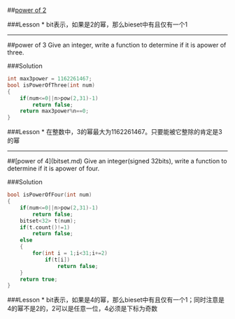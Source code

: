 ##[power of 2](bitset.md)

###Lesson
* 
bit表示，如果是2的幂，那么bieset中有且仅有一个1
<hr>
##power of 3
Give an integer, write a function to determine if it is apower of three.

###Solution
```C
int max3power = 1162261467;
bool isPowerOfThree(int num)
{
    if(num<=0||n>pow(2,31)-1)
        return false;
    return max3power%n==0;
}
```
###Lesson
* 
在整数中，3的幂最大为1162261467。只要能被它整除的肯定是3的幂

<hr>
##[power of 4](bitset.md)
Give an integer(signed 32bits), write a function to determine if it is apower of four.

###Solution
```C
bool isPowerOfFour(int num)
{
    if(num<=0||n>pow(2,31)-1)
        return false;
    bitset<32> t(num);
    if(t.count()!=1)
        return false;
    else
    {
        for(int i = 1;i<31;i+=2)
            if(t[i])
                return false;
    }
    return true;
}
```
###Lesson
* 
bit表示，如果是4的幂，那么bieset中有且仅有一个1；同时注意是4的幂不是2的，2可以是任意一位，4必须是下标为奇数